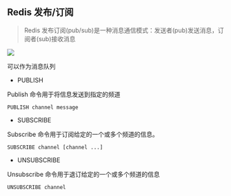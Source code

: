 ## Redis 发布/订阅

> Redis 发布订阅(pub/sub)是一种消息通信模式：发送者(pub)发送消息，订阅者(sub)接收消息

![](http://www.runoob.com/wp-content/uploads/2014/11/pubsub2.png)

可以作为消息队列


- PUBLISH 

Publish 命令用于将信息发送到指定的频道

	PUBLISH channel message

- SUBSCRIBE

Subscribe 命令用于订阅给定的一个或多个频道的信息。

	SUBSCRIBE channel [channel ...]


- UNSUBSCRIBE

Unsubscribe 命令用于退订给定的一个或多个频道的信息

	UNSUBSCRIBE channel